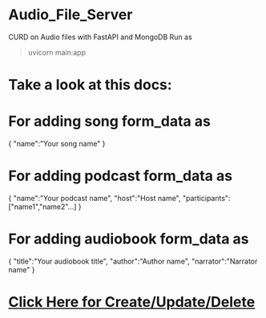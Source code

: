 # Audio_File_Server
CURD on Audio files with FastAPI and MongoDB
Run as
> uvicorn main:app
<h1>Take a look at this docs:</h1>
        <h1>For adding song form_data as</h1>
        {
          "name":"Your song name"
        }
        <h1>For adding podcast form_data as</h1>
        {
          "name":"Your podcast name",
          "host":"Host name",
          "participants":["name1","name2"...]
        }
        <h1>For adding audiobook form_data as</h1>
        {
          "title":"Your audiobook title",
          "author":"Author name",
          "narrator":"Narrator name"
        }
      </code>
      <h1><a href="http://localhost:8000/docs">Click Here for Create/Update/Delete </a></h1>
    </pre>
